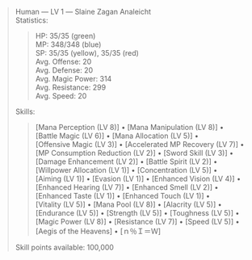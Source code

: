 > Human ― LV 1 ― Slaine Zagan Analeicht  
> Statistics:  
> > HP: 35/35 (green)  
> > MP: 348/348 (blue)  
> > SP: 35/35 (yellow), 35/35 (red)  
> > Avg. Offense: 20  
> > Avg. Defense: 20  
> > Avg. Magic Power: 314  
> > Avg. Resistance: 299  
> > Avg. Speed: 20  
> 
> Skills:
> > [Mana Perception (LV 8)] • [Mana Manipulation (LV 8)] • [Battle Magic (LV 6)] • [Mana Allocation (LV 5)] • [Offensive Magic (LV 3)] • [Accelerated MP Recovery (LV 7)] • [MP Consumption Reduction (LV 2)] • [Sword Skill (LV 3)] • [Damage Enhancement (LV 2)] • [Battle Spirit (LV 2)] • [Willpower Allocation (LV 1)] • [Concentration (LV 5)] • [Aiming (LV 1)] • [Evasion (LV 1)] • [Enhanced Vision (LV 4)] • [Enhanced Hearing (LV 7)] • [Enhanced Smell (LV 2)] • [Enhanced Taste (LV 1)] • [Enhanced Touch (LV 1)] • [Vitality (LV 5)] • [Mana Pool (LV 8)] • [Alacrity (LV 5)] • [Endurance (LV 5)] • [Strength (LV 5)] • [Toughness (LV 5)] • [Magic Power (LV 8)] • [Resistance (LV 7)] • [Speed (LV 5)] • [Aegis of the Heavens] • [ｎ％Ｉ＝Ｗ]
> 
> Skill points available: 100,000
